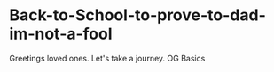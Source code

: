 # Back-to-School-to-prove-to-dad-im-not-a-fool
Greetings loved ones. Let's take a journey. OG Basics
